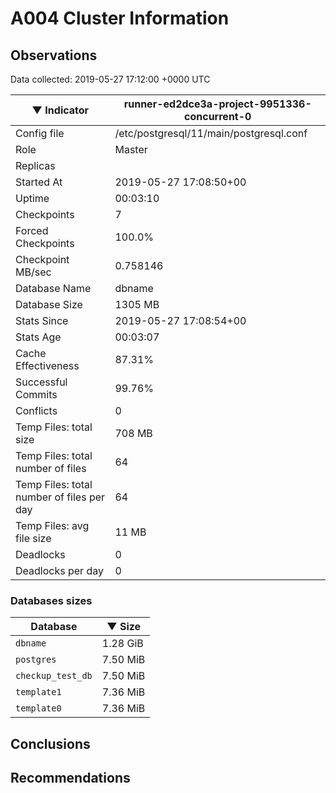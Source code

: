 # A004 Cluster Information #

## Observations ##
Data collected: 2019-05-27 17:12:00 +0000 UTC  

|&#9660;&nbsp;Indicator | runner-ed2dce3a-project-9951336-concurrent-0 |
|--------|-------|
|Config file |/etc/postgresql/11/main/postgresql.conf|
|Role |Master|
|Replicas ||
|Started At |2019-05-27&nbsp;17:08:50+00|
|Uptime |00:03:10|
|Checkpoints |7|
|Forced Checkpoints |100.0%|
|Checkpoint MB/sec |0.758146|
|Database Name |dbname|
|Database Size |1305&nbsp;MB|
|Stats Since |2019-05-27&nbsp;17:08:54+00|
|Stats Age |00:03:07|
|Cache Effectiveness |87.31%|
|Successful Commits |99.76%|
|Conflicts |0|
|Temp Files: total size |708&nbsp;MB|
|Temp Files: total number of files |64|
|Temp Files: total number of files per day |64|
|Temp Files: avg file size |11&nbsp;MB|
|Deadlocks |0|
|Deadlocks per day |0|


### Databases sizes ###

| Database | &#9660;&nbsp;Size |
|----------|--------|
| `dbname` | 1.28&nbsp;GiB |
| `postgres` | 7.50&nbsp;MiB |
| `checkup_test_db` | 7.50&nbsp;MiB |
| `template1` | 7.36&nbsp;MiB |
| `template0` | 7.36&nbsp;MiB |


## Conclusions ##


## Recommendations ##

